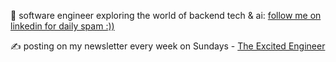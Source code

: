 🚀 software engineer exploring the world of backend tech & ai: [follow me on linkedin for daily spam :))](https://www.linkedin.com/in/kbor/) 

✍️ posting on my newsletter every week on Sundays - [The Excited Engineer](https://theexcitedengineer.substack.com/) 
